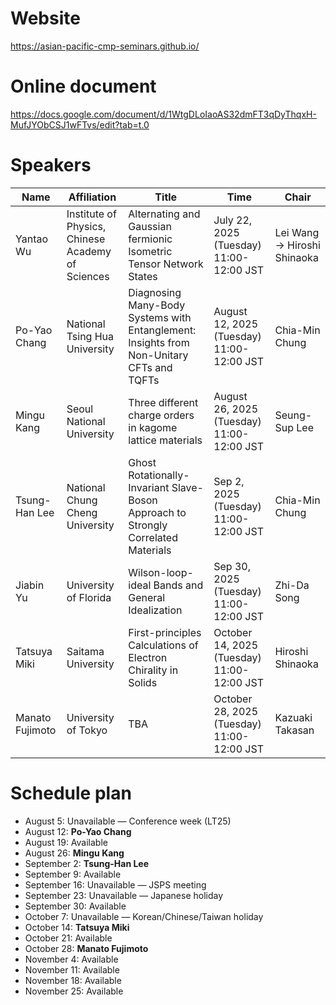 # Website
https://asian-pacific-cmp-seminars.github.io/

# Online document
https://docs.google.com/document/d/1WtgDLoIaoAS32dmFT3qDyThqxH-MufJYObCSJ1wFTvs/edit?tab=t.0

# Speakers
| Name | Affiliation | Title | Time | Chair |
|----------|----------|----------|----------|----------|
| Yantao Wu |Institute of Physics, Chinese Academy of Sciences| Alternating and Gaussian fermionic Isometric Tensor Network States | July 22, 2025 (Tuesday) 11:00-12:00 JST | Lei Wang → Hiroshi Shinaoka|
| Po-Yao Chang |National Tsing Hua University| Diagnosing Many-Body Systems with Entanglement: Insights from Non-Unitary CFTs and TQFTs | August 12, 2025 (Tuesday) 11:00-12:00 JST |Chia-Min Chung|
| Mingu Kang |Seoul National University| Three different charge orders in kagome lattice materials | August 26, 2025 (Tuesday) 11:00-12:00 JST | Seung-Sup Lee |
| Tsung-Han Lee |National Chung Cheng University| Ghost Rotationally-Invariant Slave-Boson Approach to Strongly Correlated Materials | Sep 2, 2025 (Tuesday) 11:00-12:00 JST |Chia-Min Chung|
| Jiabin Yu | University of Florida | Wilson-loop-ideal Bands and General Idealization | Sep 30, 2025 (Tuesday) 11:00-12:00 JST | Zhi-Da Song |
| Tatsuya Miki |Saitama University| First-principles Calculations of Electron Chirality in Solids | October 14, 2025 (Tuesday) 11:00-12:00 JST | Hiroshi Shinaoka|
| Manato Fujimoto |University of Tokyo| TBA | October 28, 2025 (Tuesday) 11:00-12:00 JST | Kazuaki Takasan|

# Schedule plan

- August 5: Unavailable — Conference week (LT25)
- August 12: **Po-Yao Chang**
- August 19: Available
- August 26: **Mingu Kang**
- September 2: **Tsung-Han Lee**
- September 9: Available
- September 16: Unavailable — JSPS meeting
- September 23: Unavailable — Japanese holiday
- September 30: Available
- October 7: Unavailable — Korean/Chinese/Taiwan holiday
- October 14: **Tatsuya Miki**
- October 21: Available
- October 28: **Manato Fujimoto**
- November 4: Available
- November 11: Available
- November 18: Available
- November 25: Available

